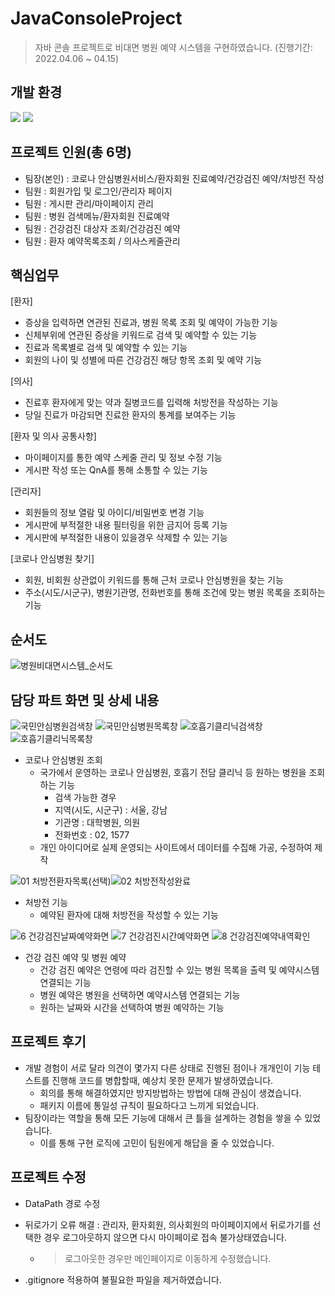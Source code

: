 # JavaConsoleProject
> 자바 콘솔 프로젝트로 비대면 병원 예약 시스템을 구현하였습니다. (진행기간: 2022.04.06 ~ 04.15) 

## 개발 환경

<img src="https://img.shields.io/badge/Eclipse IDE-525C86?style=for-the-badge&logo=Eclipse IDE&logoColor=white"> <img src="https://img.shields.io/badge/JAVA-004088?style=for-the-badge&logo=JAVA&logoColor=white"> 

## 프로젝트 인원(총 6명)

- 팀장(본인) : 코로나 안심병원서비스/환자회원 진료예약/건강검진 예약/처방전 작성
- 팀원 : 회원가입 및 로그인/관리자 페이지
- 팀원 : 게시판 관리/마이페이지 관리
- 팀원 : 병원 검색메뉴/환자회원 진료예약
- 팀원 : 건강검진 대상자 조회/건강검진 예약
- 팀원 : 환자 예약목록조회 / 의사스케줄관리

## 핵심업무

[환자]
- 증상을 입력하면 연관된 진료과, 병원 목록 조회 및 예약이 가능한 기능
- 신체부위에 연관된 증상을 키워드로 검색 및 예약할 수 있는 기능
- 진료과 목록별로 검색 및 예약할 수 있는 기능
- 회원의 나이 및 성별에 따른 건강검진 해당 항목 조회 및 예약 기능

[의사]
- 진료후 환자에게 맞는 약과 질병코드를 입력해 처방전을 작성하는 기능
- 당일 진료가 마감되면 진료한 환자의 통계를 보여주는 기능

[환자 및 의사 공통사항]
- 마이페이지를 통한 예약 스케줄 관리 및 정보 수정 기능
- 게시판 작성 또는 QnA를 통해 소통할 수 있는 기능

[관리자]
- 회원들의 정보 열람 및 아이디/비밀번호 변경 기능
- 게시판에 부적절한 내용 필터링을 위한 금지어 등록 기능
- 게시판에 부적절한 내용이 있을경우 삭제할 수 있는 기능

[코로나 안심병원 찾기]
 - 회원, 비회원 상관없이 키워드를 통해 근처 코로나 안심병원을 찾는 기능
 - 주소(시도/시군구), 병원기관명, 전화번호를 통해 조건에 맞는 병원 목록을 조회하는 기능

## 순서도
![병원비대면시스템_순서도](https://user-images.githubusercontent.com/50548923/179360940-129a5060-5f39-43fd-b25c-41557b1e7678.png)

## 담당 파트 화면 및 상세 내용

![국민안심병원검색창](https://user-images.githubusercontent.com/50548923/179360983-66fba4df-c94c-4ee5-bca0-ed16fc15ded1.PNG)
![국민안심병원목록창](https://user-images.githubusercontent.com/50548923/179360989-20232e6a-234a-40ee-856b-417d2ba23735.PNG)
![호흡기클리닉검색창](https://user-images.githubusercontent.com/50548923/179360982-3b544a9f-663d-45fc-9efc-3d69654925e1.PNG)
![호흡기클리닉목록창](https://user-images.githubusercontent.com/50548923/179360990-d764d152-a491-42df-90de-5077db5f22af.PNG)
- 코로나 안심병원 조회 
  - 국가에서 운영하는 코로나 안심병원, 호흡기 전담 클리닉 등 원하는 병원을 조회하는 기능
    - 검색 가능한 경우
    - 지역(시도, 시군구) : 서울, 강남
    - 기관명 : 대학병원, 의원
    - 전화번호 : 02, 1577
  - 개인 아이디어로 실제 운영되는 사이트에서 데이터를 수집해 가공, 수정하여 제작
  
![01  처방전환자목록(선택)](https://user-images.githubusercontent.com/50548923/179361063-2698e941-3ca8-4a2f-b1e9-e15e4a7fc030.PNG)![02  처방전작성완료](https://user-images.githubusercontent.com/50548923/179361064-bbc4e9fa-66d8-4d41-ab23-00341705e054.PNG)
- 처방전 기능 
  - 예약된 환자에 대해 처방전을 작성할 수 있는 기능

![6 건강검진날짜예약화면](https://user-images.githubusercontent.com/50548923/179361081-f8cb1c3f-d91e-4ee8-848f-8f8980ebe2d9.jpg)
![7 건강검진시간예약화면](https://user-images.githubusercontent.com/50548923/179361082-1cf8f8f3-db8c-4d82-a9dd-2d1241df7c31.jpg)
![8 건강검진예약내역확인](https://user-images.githubusercontent.com/50548923/179361084-3c88355a-f049-41d4-a716-ec04f1f1cb27.jpg)
- 건강 검진 예약 및 병원 예약
  - 건강 검진 예약은 연령에 따라 검진할 수 있는 병원 목록을 출력 및 예약시스템 연결되는 기능
  - 병원 예약은 병원을 선택하면 예약시스템 연결되는 기능
  - 원하는 날짜와 시간을 선택하여 병원 예약하는 기능


## 프로젝트 후기

- 개발 경험이 서로 달라 의견이 몇가지 다른 상태로 진행된 점이나 개개인이 기능 테스트를 진행해 코드를 병합할때, 예상치 못한 문제가 발생하였습니다. 
    - 회의를 통해 해결하였지만 방지방법하는 방법에 대해 관심이 생겼습니다.
    - 패키지 이름에 통일성 규칙이 필요하다고 느끼게 되었습니다.
- 팀장이라는 역할을 통해 모든 기능에 대해서 큰 틀을 설계하는 경험을 쌓을 수 있었습니다.
    - 이를 통해 구현 로직에 고민이 팀원에게 해답을 줄 수 있었습니다.


## 프로젝트 수정

- DataPath 경로 수정

- 뒤로가기 오류 해결 : 관리자, 환자회원, 의사회원의 마이페이지에서 뒤로가기를 선택한 경우 로그아웃하지 않으면 다시 마이페이로 접속 불가상태였습니다.
  - > 로그아웃한 경우만 메인페이지로 이동하게 수정했습니다.

- .gitignore 적용하여 불필요한 파일을 제거하였습니다.
